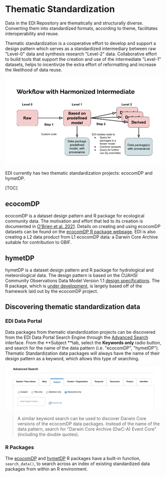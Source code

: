 # Thematic Standardization

Data in the EDI Repository are thematically and structurally diverse. Converting them into standardized formats, according to theme, facilitates interoperability and reuse. 

Thematic standardization is a cooperative effort to develop and support a design pattern which serves as a standardized intermediary between raw "Level-0" data and synthesis research "Level-2" data. Collaborative effort to build tools that support the creation and use of the intermediate "Level-1" datasets, helps to incentivize the extra effort of reformatting and increase the likelihood of data reuse.

![](../../static/images/thematic-standardization-workflow.png)

EDI currently has two thematic standardization projects: ecocomDP and hymetDP.

[TOC]


## ecocomDP

ecocomDP is a dataset design pattern and R package for ecological community data. The motivation and effort that led to its creation is documented in [O'Brien et al. 2021](https://doi.org/10.1016/j.ecoinf.2021.101374). Details on creating and using ecocomDP datasets can be found on the [ecocomDP R package webpage](https://ediorg.github.io/ecocomDP/). EDI is also creating a L2 data product from L1 ecocomDP data: a Darwin Core Archive suitable for contribution to GBIF.

## hymetDP

hymetDP is a dataset design pattern and R package for hydrological and meteorological data. The design pattern is based on the CUAHSI Community Observations Data Model Version 1.1 [design specifications](https://his.cuahsi.org/documents/odm1.1designspecifications.pdf). The R package, which is [under development](https://github.com/kzollove/hymetDP), is largely based off of the framework laid out by the ecocomDP project.

## Discovering thematic standardization data

### EDI Data Portal

Data packages from thematic standardization projects can be discovered from the EDI Data Portal Search Engine through the [Advanced Search](https://portal.edirepository.org/nis/advancedSearch.jsp) interface. From the **Subject **tab, select the **Keywords only** radio button, and search for the name of the data pattern (i.e. "ecocomDP", "hymetDP"). Thematic Standardization data packages will always have the name of their design pattern as a keyword, which allows this type of searching.

![](../../static/images/keyword-search.png)

>A similar keyword search can be used to discover Darwin Core versions of the ecocomDP data packages. Instead of the name of the data pattern, search for "Darwin Core Archive (DwC-A) Event Core" (including the double quotes).


### R Packages

The [ecocomDP](https://cran.r-project.org/web/packages/ecocomDP/index.html) and [hymetDP](https://github.com/kzollove/hymetDP) R packages have a built-in function, `search_data()`, to search across an index of existing standardized data packages from within an R environment.
